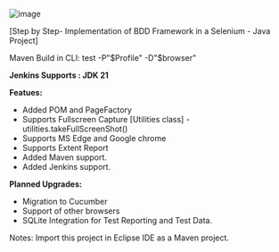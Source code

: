 ![image](https://github.com/user-attachments/assets/c6c316f8-6712-4126-aac2-e5bca16bd7f8)

[Step by Step- Implementation of BDD Framework in a Selenium - Java Project]

Maven Build in CLI:
test
-P"$Profile"
-D"$browser"

**Jenkins Supports : JDK 21**

**Featues:**

- Added POM and PageFactory
- Supports Fullscreen Capture [Utilities class] - utilities.takeFullScreenShot()
- Supports MS Edge and Google chrome
- Supports Extent Report
- Added Maven support.
- Added Jenkins support.

**Planned Upgrades:**
- Migration to Cucumber
- Support of other browsers
- SQLite Integration for Test Reporting and Test Data.

Notes:
Import this project in Eclipse IDE as a Maven project.
